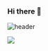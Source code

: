 ### Hi there 👋

<!--
**cindy9899/cindy9899** is a ✨ _special_ ✨ repository because its `README.md` (this file) appears on your GitHub profile.

Here are some ideas to get you started:

- 🔭 I’m currently working on ...
- 🌱 I’m currently learning ...
- 👯 I’m looking to collaborate on ...
- 🤔 I’m looking for help with ...
- 💬 Ask me about ...
- 📫 How to reach me: ...
- 😄 Pronouns: ...
- ⚡ Fun fact: ...
-->

![header](https://capsule-render.vercel.app/api?type=waving&text=Park%20Yeonhoo&fontColor=ffffff&height=200)

<a href="버튼을 눌렀을 때 이동할 링크" target="_blank"><img src="https://img.shields.io/badge/melody_yhoo-E4405F?style=flat&logo=Instagram&logoColor=white"/></a>
